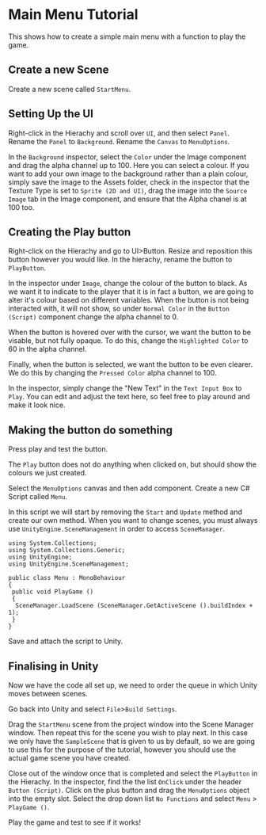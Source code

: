 # Main Menu Tutorial

This shows how to create a simple main menu with a function to play the game.

## Create a new Scene

Create a new scene called `StartMenu`.

## Setting Up the UI

Right-click in the Hierachy and scroll over `UI`, and then select `Panel`. Rename the `Panel` to `Background`. Rename the `Canvas` to `MenuOptions`.

In the `Background` inspector, select the `Color` under the Image component and drag the alpha channel up to 100. Here you can select a colour. If you want to add your own image to the background rather than a plain colour, simply save the image to the Assets folder, check in the inspector that the Texture Type is set to `Sprite (2D and UI)`, drag the image into the `Source Image` tab in the Image component, and ensure that the Alpha chanel is at 100 too.


## Creating the Play button

Right-click on the Hierachy and go to UI>Button. Resize and reposition this button however you would like. In the hierachy, rename the button to `PlayButton`. 

In the inspector under `Image`, change the colour of the button to black. As we want it to indicate to the player that it is in fact a button, we are going to alter it's colour based on different variables. When the button is not being interacted with, it will not show, so under `Normal Color` in the `Button (Script)` component change the alpha channel to 0.

When the button is hovered over with the cursor, we want the button to be visable, but not fully opaque. To do this, change the `Highlighted Color` to 60 in the alpha channel.

Finally, when the button is selected, we want the button to be even clearer. We do this by changing the `Pressed Color` alpha channel to 100.

In the inspector, simply change the "New Text" in the `Text Input Box` to `Play`. You can edit and adjust the text here, so feel free to play around and make it look nice.

## Making the button do something

Press play and test the button.

The `Play` button does not do anything when clicked on, but should show the colours we just created.

Select the `MenuOptions` canvas and then add component. Create a new C# Script called `Menu`.

In this script we will start by removing the `Start` and `Update` method and create our own method. When you want to change scenes, you must always use `UnityEngine.SceneManagement` in order to access `SceneManager`.

```
using System.Collections;
using System.Collections.Generic;
using UnityEngine;
using UnityEngine.SceneManagement;

public class Menu : MonoBehaviour
{
 public void PlayGame () 
 {
  SceneManager.LoadScene (SceneManager.GetActiveScene ().buildIndex + 1);
 }
}
```

Save and attach the script to Unity.


## Finalising in Unity

Now we have the code all set up, we need to order the queue in which Unity moves between scenes.

Go back into Unity and select `File`>`Build Settings`.

Drag the `StartMenu` scene from the project window into the Scene Manager window. Then repeat this for the scene you wish to play next. In this case we only have the `SampleScene` that is given to us by default, so we are going to use this for the purpose of the tutorial, however you should use the actual game scene you have created.

Close out of the window once that is completed and select the `PlayButton` in the Hierachy. In the inspector, find the the list `OnClick` under the header `Button (Script)`. Click on the plus button and drag the `MenuOptions` object into the empty slot. Select the drop down list `No Functions` and select `Menu` > `PlayGame ()`.

Play the game and test to see if it works!










